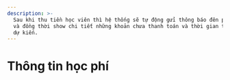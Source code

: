 ```yaml
---
description: >-
  Sau khi thu tiền học viên thì hệ thống sẽ tự động gửi thông báo đên phụ huynh
  và đồng thời show chi tiết những khoản chưa thanh toán và thời gian thanh toán
  dự kiến.
---
```


# Thông tin học phí

